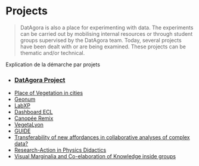 # Projects
> DatAgora is also a place for experimenting with data. The experiments can be carried out by mobilising internal resources or through student groups supervised by the DatAgora team. Today, several projects have been dealt with or are being examined. These projects can be thematic and/or technical.

Explication de la démarche par projets

- ### **[DatAgora Project](projects/project_datagora)**  
- [Place of Vegetation in cities](/projects/project_Place-Vegetation-cities.md)  
- [Geonum](/projects/project_geonum.md)  
- [LabXP](/projects/project_LabXP.md)  
- [Dashboard ECL](/projects/project_ECL.md)  
- [Canopée Remix](/projects/project_CanopeeRemix.md)
- [VegetaLyon](/projects/project_vegetalyon.md)
- [GUIDE](/projects/project_guide.md)
- [Transferability of new affordances in collaborative analyses of complex data?](/projects/project_Transferability.md)
- [Research-Action in Physics Didactics](/projects/project_RA_physics.md)
- [Visual Marginalia and Co-elaboration of Knowledge inside groups](/projects/project_Visual_Marginalia.md)

